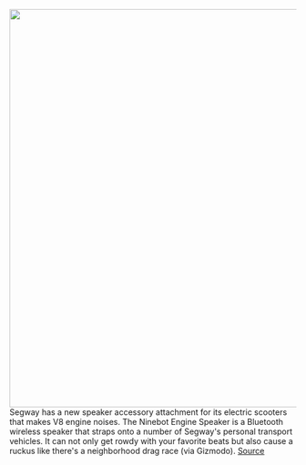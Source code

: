 <img src='https://cdn.vox-cdn.com/thumbor/UlnfzBHrAAGP1igknqj8g3lzHQM=/0x0:5120x2880/1200x800/filters:focal(2151x1031:2969x1849)/cdn.vox-cdn.com/uploads/chorus_image/image/70749969/Screen_Shot_2022_04_14_at_2.31.45_PM.0.jpeg' width='700px' /><br/>
Segway has a new speaker accessory attachment for its electric scooters that makes V8 engine noises. The Ninebot Engine Speaker is a Bluetooth wireless speaker that straps onto a number of Segway's personal transport vehicles. It can not only get rowdy with your favorite beats but also cause a ruckus like there's a neighborhood drag race (via Gizmodo).
<a href='https://www.theverge.com/2022/4/14/23025585/segway-ninebot-engine-wireless-speaker-engine-noise-v8'> Source <a/>